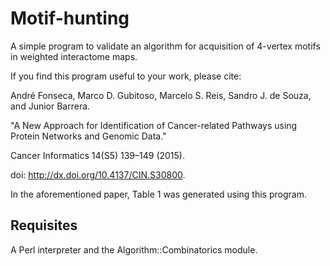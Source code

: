 # Motif-hunting

A simple program to validate an algorithm for acquisition of 4-vertex motifs in weighted interactome maps.

If you find this program useful to your work, please cite:

André Fonseca, Marco D. Gubitoso, Marcelo S. Reis, Sandro J. de Souza, and Junior Barrera.

"A New Approach for Identification of Cancer-related Pathways using Protein Networks and Genomic Data."

Cancer Informatics 14(S5) 139–149 (2015).

doi: http://dx.doi.org/10.4137/CIN.S30800.

In the aforementioned paper, Table 1 was generated using this program.

## Requisites ##

A Perl interpreter and the Algorithm::Combinatorics module.

